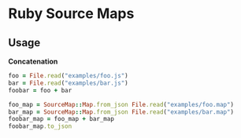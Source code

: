 # Ruby Source Maps

## Usage

**Concatenation**

``` ruby
foo = File.read("examples/foo.js")
bar = File.read("examples/bar.js")
foobar = foo + bar

foo_map = SourceMap::Map.from_json File.read("examples/foo.map")
bar_map = SourceMap::Map.from_json File.read("examples/bar.map")
foobar_map = foo_map + bar_map
foobar_map.to_json
```
